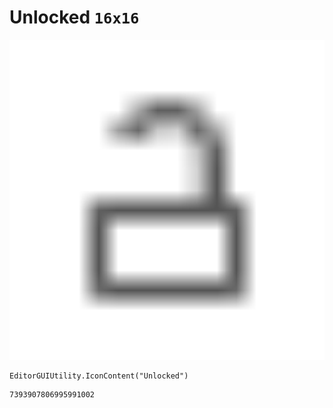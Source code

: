 # Unlocked `16x16`
<img src="/img/Unlocked.png" width=512 height=512>

``` CSharp
EditorGUIUtility.IconContent("Unlocked")
```
```
7393907806995991002
```
